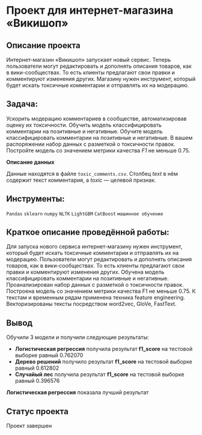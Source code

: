 # Проект для интернет-магазина «Викишоп» 

## Описание проекта
Интернет-магазин «Викишоп» запускает новый сервис. Теперь пользователи могут редактировать и дополнять описания товаров, как в вики-сообществах. То есть клиенты предлагают свои правки и комментируют изменения других. Магазину нужен инструмент, который будет искать токсичные комментарии и отправлять их на модерацию. 

## Задача:
Ускорить модерацию комментариев в сообществе, автоматизировав оценку их токсичности.
Обучить модель классифицировать комментарии на позитивные и негативные.
Обучите модель классифицировать комментарии на позитивные и негативные. В вашем распоряжении набор данных с разметкой о токсичности правок.
Постройте модель со значением метрики качества *F1* не меньше 0.75. 

**Описание данных**

Данные находятся в файле `toxic_comments.csv`. Столбец *text* в нём содержит текст комментария, а *toxic* — целевой признак.

## Инструменты:
`Pandas`
`sklearn`
`numpy`
`NLTK`
`LightGBM`
`CatBoost`
`машинное обучение`

## Краткое описание проведённой работы:
Для запуска нового сервиса интернет-магазину нужен инструмент, который будет искать токсичные комментарии и отправлять их на модерацию. Пользователи могут редактировать и дополнять описания товаров, как в вики-сообществах. То есть клиенты предлагают свои правки и комментируют изменения других. 
Обучена модель классифицировать комментарии на позитивные и негативные. Проанализирован набор данных с разметкой о токсичности правок.
Построена модель со значением метрики качества F1 не меньше 0.75.
К текстам и временным рядам применена техника feature engineering. 
Векторизированы тексты посредством word2vec, GloVe, FastText.

## Вывод
Обучили 3 модели и получили следующие результаты:
- **Логистическая регрессия** получила результат **f1_score** на тестовой выборке равный 0.762070
- **Дерево решений** получило результат **f1_score** на тестовой выборке равный 0.612802
- **Случайый лес** получила результат **f1_score** на тестовой выборке равный 0.396576

**Логистическая регрессия** показала лучший результат

## Статус проекта
Проект завершен